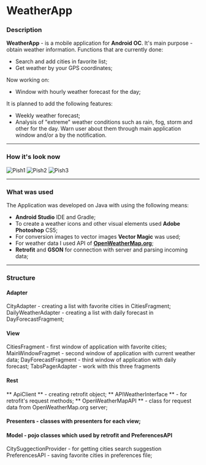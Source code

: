 # WeatherApp
### Description
**WeatherApp** - is a mobile application for **Android OC**. It's main purpose - obtain weather information. Functions that are currently done:
* Search and add cities in favorite list;
* Get weather by your GPS coordinates;

Now working on:
* Window with hourly weather forecast for the day;

It is planned to add the following features:
* Weekly weather forecast;
* Analysis of "extreme" weather conditions such as rain, fog, storm and other for the day. Warn user about them through main application window and/or a by the notification.

---

### How it's look now

![Pish1](http://haa.su/HMt/)
![Pish2](http://haa.su/HMt/)
![Pish3](http://haa.su/HMt/)

---

### What was used

The Application was developed on Java with using the following means:
* **Android Studio** IDE and Gradle;
* To create a weather icons and other visual elements used **Adobe Photoshop** CS5;
* For conversion images to vector images **Vector Magic** was used;
* For weather data I used API of **[OpenWeatherMap.org](https://openweathermap.org/api)**;
* **Retrofit** and **GSON** for connection with server and parsing incoming data;

---

### Structure
#### Adapter
CityAdapter - creating a list with favorite cities in CitiesFragment;
DailyWeatherAdapter - creating a list with daily forecast in DayForecastFragment;

#### View
CitiesFragment - first window of application with favorite cities;
MainWindowFragmet - second window of application with current weather data;
DayForecastFragment - third window of application with daily forecast;
TabsPagerAdapter - work with this three fragments

#### Rest
** ApiClient ** - creating retrofit object;
** APIWeatherInterface ** - for retrofit's request methods;
** OpenWeatherMapAPI ** - class for request data from OpenWeatherMap.org server;

#### Presenters - classes with presenters for each view;
#### Model - pojo classes which used by retrofit and PreferencesAPI

CitySuggectionProvider - for getting cities search suggestion
PreferencesAPI - saving favorite cities in preferences file;

